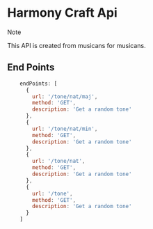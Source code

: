 # Harmony Craft Api

> [!note]
> This API is created from musicans for musicans. 

## End Points

``` js
    endPoints: [
      {
        url: '/tone/nat/maj',
        method: 'GET',
        description: 'Get a random tone'
      },
      {
        url: '/tone/nat/min',
        method: 'GET',
        description: 'Get a random tone'
      },
      {
        url: '/tone/nat',
        method: 'GET',
        description: 'Get a random tone'
      },
      {
        url: '/tone',
        method: 'GET',
        description: 'Get a random tone'
      }
    ]
```